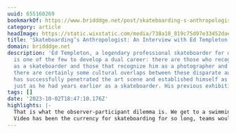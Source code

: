 ```yaml
---
uuid: 655160269
bookmarkOf: https://www.bridddge.net/post/skateboarding-s-anthropologist-an-interview-with-ed-templeton-on-wires-crossed
category: article
headImage: https://static.wixstatic.com/media/738a10_819c75d97e33452dae04801268e94092~mv2.jpg/v1/fill/w_750,h_750,al_c,q_85/738a10_819c75d97e33452dae04801268e94092~mv2.jpg
title: 'Skateboarding’s Anthropologist: An Interview with Ed Templeton on Wires Crossed'
domain: bridddge.net
description: 'Ed Templeton, a legendary professional skateboarder for over 20 years,
  is one of the few to develop a dual career: there are those who recognize Templeton
  as a skateboarder and those that recognize him as a photographer and artist. While
  there are certainly some cultural overlaps between these disparate audiences, Templeton
  has successfully penetrated the art scene and established himself as a photographer
  just as he had years earlier as a skateboarder. His previous exhibitions and photobooks—su'
tags: []
date: '2023-10-02T18:47:10.176Z'
highlights: |-
  That is what the observer-participant dilemma is. We get to a swimming hole and I'm sitting there like, “Do I want to document this or do I want to have fun and swim?” Sometimes you can't do both. I can't just leave my camera out in the dirt somewhere while I'm swimming. It's an either-or situation sometimes. So that’s what I mean, there were times I just ended up participating and not photographing stuff.
  Video has been the currency for skateboarding for so long, teams would build up clips to make a video and that was the main goal. And now, everything is just shared on Instagram immediately. It has ruined the whole framework of how skate videos were made, how a lot of companies made money. But that's really hard to do now because there's just so much you can see online. People do save up video parts, but then they drop on the Thrasher site for free and people watch, and it feels like it has about a two-week shelf life. I think that's why people look back to some of those older videos with nostalgia.
---
```



